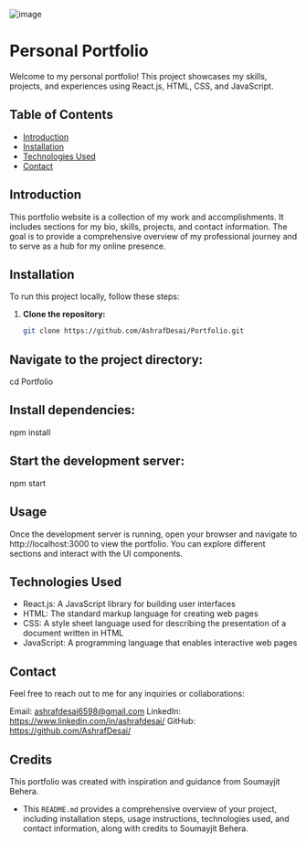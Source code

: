 ![image](https://github.com/AshrafDesai/Portfolio/assets/132386307/c15d351f-e2cc-4ac1-8256-59eef8f9e43b)


# Personal Portfolio

Welcome to my personal portfolio! This project showcases my skills, projects, and experiences using React.js, HTML, CSS, and JavaScript.

## Table of Contents

- [Introduction](#introduction)
- [Installation](#installation)
- [Technologies Used](#technologies-used)
- [Contact](#contact)

## Introduction

This portfolio website is a collection of my work and accomplishments. It includes sections for my bio, skills, projects, and contact information. The goal is to provide a comprehensive overview of my professional journey and to serve as a hub for my online presence.

## Installation

To run this project locally, follow these steps:

1. **Clone the repository:**
   ```bash
   git clone https://github.com/AshrafDesai/Portfolio.git

## Navigate to the project directory:

cd Portfolio

## Install dependencies:

npm install

## Start the development server:

npm start

## Usage

Once the development server is running, open your browser and navigate to http://localhost:3000 to view the portfolio. You can explore different sections and interact with the UI components.

## Technologies Used

- React.js: A JavaScript library for building user interfaces
- HTML: The standard markup language for creating web pages
- CSS: A style sheet language used for describing the presentation of a document written in HTML
- JavaScript: A programming language that enables interactive web pages

## Contact
Feel free to reach out to me for any inquiries or collaborations:

Email: ashrafdesai6598@gmail.com
LinkedIn: https://www.linkedin.com/in/ashrafdesai/
GitHub: https://github.com/AshrafDesai/

## Credits

This portfolio was created with inspiration and guidance from Soumayjit Behera.

- This `README.md` provides a comprehensive overview of your project, including installation steps, usage instructions, technologies used, and contact information, along with credits to Soumayjit Behera.


